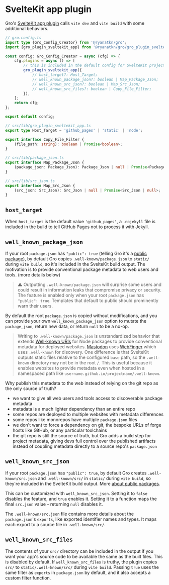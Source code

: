 # SvelteKit app plugin

Gro's [SvelteKit app plugin](/src/lib/gro_plugin_sveltekit_app.ts)
calls `vite dev` and `vite build` with some additional behaviors.

```ts
// gro.config.ts
import type {Gro_Config_Creator} from '@ryanatkn/gro';
import {gro_plugin_sveltekit_app} from '@ryanatkn/gro/gro_plugin_sveltekit_app.js';

const config: Gro_Config_Creator = async (cfg) => {
	cfg.plugins = async () => [
		// this is included in the default config for SvelteKit projects:
		gro_plugin_sveltekit_app({
			// host_target?: Host_Target;
			// well_known_package_json?: boolean | Map_Package_Json;
			// well_known_src_json?: boolean | Map_Src_Json;
			// well_known_src_files?: boolean | Copy_File_Filter;
		}),
	];
	return cfg;
};

export default config;

// src/lib/gro_plugin_sveltekit_app.ts
export type Host_Target = 'github_pages' | 'static' | 'node';

export interface Copy_File_Filter {
	(file_path: string): boolean | Promise<boolean>;
}

// src/lib/package_json.ts
export interface Map_Package_Json {
	(package_json: Package_Json): Package_Json | null | Promise<Package_Json | null>;
}

// src/lib/src_json.ts
export interface Map_Src_Json {
	(src_json: Src_Json): Src_Json | null | Promise<Src_Json | null>;
}
```

## `host_target`

When `host_target` is the default value `'github_pages'`,
a `.nojekyll` file is included in the build to tell GitHub Pages not to process it with Jekyll.

## `well_known_package_json`

If your root `package.json` has `"public": true`
(telling Gro it's a [public package](./package_json.md#public-packages)),
by default Gro copies `.well-known/package.json` to `static/` during `vite build`,
so it's included in the SvelteKit build output.
The motivation is to provide conventional package metadata to web users and tools.
(more details below)

> ⚠️ Outputting `.well-known/package.json` will surprise some users
> and could result in information leaks that compromise privacy or security.
> The feature is enabled only when your root `package.json` has `"public": true`.
> Templates that default to public should prominently warn their users.

By default the root `package.json` is copied without modifications,
and you can provide your own `well_known_package_json` option to
mutate the `package_json`, return new data, or return `null` to be a no-op.

> Writing to `.well-known/package.json` is unstandardized behavior that
> extends [Well-known URIs](https://wikipedia.org/wiki/Well-known_URIs) for Node packages
> to provide conventional metadata for deployed websites.
> [Mastodon](<https://en.wikipedia.org/wiki/Mastodon_(social_network)>) uses
> [WebFinger](https://en.wikipedia.org/wiki/WebFinger) which uses `.well-known` for discovery.
> One difference is that SvelteKit outputs static files relative to the configured `base` path,
> so the `.well-known` directory may not be in the root `/`.
> This is useful because it enables websites to provide metadata even when hosted in a namespaced
> path like `username.github.io/projectname/.well-known`.

Why publish this metadata to the web instead of relying on the git repo as the only source of truth?

- we want to give all web users and tools access to discoverable package metadata
- metadata is a much lighter dependency than an entire repo
- some repos are deployed to multiple websites with metadata differences
- some repos like monorepos have multiple `package.json` files
- we don't want to force a dependency on git, the bespoke URLs of forge hosts like GitHub,
  or any particular toolchains
- the git repo is still the source of truth, but Gro adds a build step for project metadata,
  giving devs full control over the published artifacts
  instead of coupling metadata directly to a source repo's `package.json`

## `well_known_src_json`

If your root `package.json` has `"public": true`,
by default Gro creates `.well-known/src.json` and `.well-known/src/`
in `static/` during `vite build`,
so they're included in the SvelteKit build output.
More [about public packages](./package_json.md#public-packages).

This can be customized with `well_known_src_json`.
Setting it to `false` disables the feature, and `true` enables it.
Setting it to a function maps the final `src.json` value - returning `null` disables it.

The `.well-known/src.json` file contains more details about
the `package.json`'s `exports`, like exported identifier names and types.
It maps each export to a source file in `.well-known/src/`.

## `well_known_src_files`

The contents of your `src/` directory can be included in the output
if you want your app's source code to be available the same as the built files.
This is disabled by default.
If `well_known_src_files` is truthy,
the plugin copies `src/` to `static/.well-known/src/` during `vite build`.
Passing `true` uses the same filter as `exports` in `package.json` by default,
and it also accepts a custom filter function.

